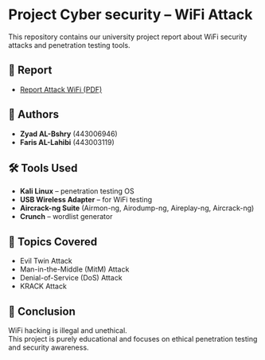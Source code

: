 # Project Cyber security – WiFi Attack 

This repository contains our university project report about WiFi security attacks and penetration testing tools.

## 📑 Report
- [Report Attack WiFi (PDF)](./Report%20Attack%20wifi.pdf)

## 👥 Authors
- **Zyad AL-Bshry** (443006946)  
- **Faris AL-Lahibi** (443003119)  

## 🛠️ Tools Used
- **Kali Linux** – penetration testing OS  
- **USB Wireless Adapter** – for WiFi testing  
- **Aircrack-ng Suite** (Airmon-ng, Airodump-ng, Aireplay-ng, Aircrack-ng)  
- **Crunch** – wordlist generator  

## 🔐 Topics Covered
- Evil Twin Attack  
- Man-in-the-Middle (MitM) Attack  
- Denial-of-Service (DoS) Attack  
- KRACK Attack  

## 📌 Conclusion
WiFi hacking is illegal and unethical.  
This project is purely educational and focuses on ethical penetration testing and security awareness.  

